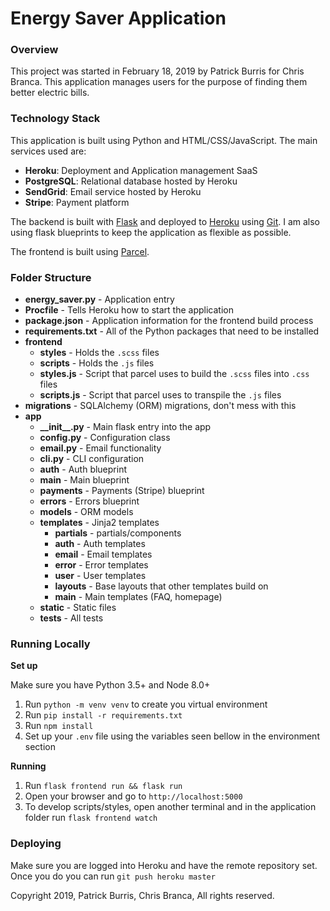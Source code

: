 # Energy Saver Application

### Overview

This project was started in February 18, 2019 by Patrick Burris for Chris Branca. This application manages users for the purpose of finding them better electric bills.

### Technology Stack

This application is built using Python and HTML/CSS/JavaScript. The main services used are:

- **Heroku**: Deployment and Application management SaaS
- **PostgreSQL**: Relational database hosted by Heroku
- **SendGrid**: Email service hosted by Heroku
- **Stripe**: Payment platform

The backend is built with [Flask](http://flask.pocoo.org/) and deployed to [Heroku](https://heroku.com) using [Git](https://git-scm.com/). I am also using flask blueprints to keep the application as flexible as possible.

The frontend is built using [Parcel](https://parceljs.org/).

### Folder Structure

- **energy\_saver.py** - Application entry
- **Procfile** - Tells Heroku how to start the application
- **package.json** - Application information for the frontend build process
- **requirements.txt** - All of the Python packages that need to be installed
- **frontend**
  * **styles** - Holds the `.scss` files
  * **scripts** - Holds the `.js` files
  * **styles.js** - Script that parcel uses to build the `.scss` files into `.css` files
  * **scripts.js** - Script that parcel uses to transpile the `.js` files
- **migrations** - SQLAlchemy (ORM) migrations, don't mess with this
- **app**
  * **\_\_init\_\_.py** - Main flask entry into the app
  * **config.py** - Configuration class
  * **email.py** - Email functionality
  * **cli.py** - CLI configuration
  * **auth** - Auth blueprint
  * **main** - Main blueprint
  * **payments** - Payments (Stripe) blueprint
  * **errors** - Errors blueprint
  * **models** - ORM models
  * **templates** - Jinja2 templates
    - **partials** - partials/components
    - **auth** - Auth templates
    - **email** - Email templates
    - **error** - Error templates
    - **user** - User templates
    - **layouts** - Base layouts that other templates build on
    - **main** - Main templates (FAQ, homepage)
  * **static** - Static files
  * **tests** - All tests


### Running Locally


**Set up**

Make sure you have Python 3.5+ and Node 8.0+

1. Run `python -m venv venv` to create you virtual environment
2. Run `pip install -r requirements.txt`
3. Run `npm install`
4. Set up your `.env` file using the variables seen bellow in the environment section

**Running**

1. Run `flask frontend run && flask run`
2. Open your browser and go to `http://localhost:5000`
3. To develop scripts/styles, open another terminal and in the application folder run `flask frontend watch`


### Deploying

Make sure you are logged into Heroku and have the remote repository set. Once you do you can run `git push heroku master`


Copyright 2019, Patrick Burris, Chris Branca, All rights reserved.
